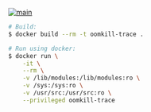 [![main](https://github.com/flowerinthenight/oomkill-trace/actions/workflows/main.yml/badge.svg)](https://github.com/flowerinthenight/oomkill-trace/actions/workflows/main.yml)

```sh
# Build:
$ docker build --rm -t oomkill-trace .

# Run using docker:
$ docker run \
    -it \
    --rm \
    -v /lib/modules:/lib/modules:ro \
    -v /sys:/sys:ro \
    -v /usr/src:/usr/src:ro \
    --privileged oomkill-trace
```
